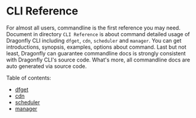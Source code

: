 # CLI Reference

For almost all users, commandline is the first reference you may need.
Document in directory `CLI Reference` is about command detailed usage of
Dragonfly CLI including `dfget`, `cdn`, `scheduler` and `manager`.
You can get introductions, synopsis, examples, options about command.
Last but not least, Dragonfly can guarantee commandline docs is strongly
consistent with Dragonfly CLI's source code. What's more,
all commandline docs are auto generated via source code.

Table of contents:

- [dfget](dfget.md)
- [cdn](cdn.md)
- [scheduler](scheduler.md)
- [manager](manager.md)

